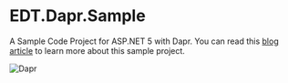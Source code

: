# EDT.Dapr.Sample
A Sample Code Project for ASP.NET 5 with Dapr.
You can read this [blog article](https://www.cnblogs.com/edisonchou/p/dapr_1st_travel_with_dotnet5.html) to learn more about this sample project.

![Dapr](https://img2020.cnblogs.com/blog/381412/202103/381412-20210321181432955-1000029179.png)
